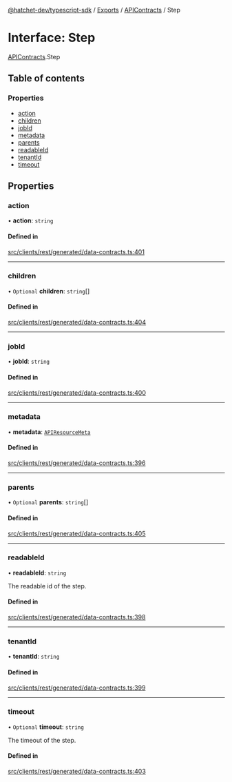 [@hatchet-dev/typescript-sdk](../README.md) / [Exports](../modules.md) / [APIContracts](../modules/APIContracts.md) / Step

# Interface: Step

[APIContracts](../modules/APIContracts.md).Step

## Table of contents

### Properties

- [action](APIContracts.Step.md#action)
- [children](APIContracts.Step.md#children)
- [jobId](APIContracts.Step.md#jobid)
- [metadata](APIContracts.Step.md#metadata)
- [parents](APIContracts.Step.md#parents)
- [readableId](APIContracts.Step.md#readableid)
- [tenantId](APIContracts.Step.md#tenantid)
- [timeout](APIContracts.Step.md#timeout)

## Properties

### action

• **action**: `string`

#### Defined in

[src/clients/rest/generated/data-contracts.ts:401](https://github.com/hatchet-dev/hatchet/blob/af21f67/typescript-sdk/src/clients/rest/generated/data-contracts.ts#L401)

___

### children

• `Optional` **children**: `string`[]

#### Defined in

[src/clients/rest/generated/data-contracts.ts:404](https://github.com/hatchet-dev/hatchet/blob/af21f67/typescript-sdk/src/clients/rest/generated/data-contracts.ts#L404)

___

### jobId

• **jobId**: `string`

#### Defined in

[src/clients/rest/generated/data-contracts.ts:400](https://github.com/hatchet-dev/hatchet/blob/af21f67/typescript-sdk/src/clients/rest/generated/data-contracts.ts#L400)

___

### metadata

• **metadata**: [`APIResourceMeta`](APIContracts.APIResourceMeta.md)

#### Defined in

[src/clients/rest/generated/data-contracts.ts:396](https://github.com/hatchet-dev/hatchet/blob/af21f67/typescript-sdk/src/clients/rest/generated/data-contracts.ts#L396)

___

### parents

• `Optional` **parents**: `string`[]

#### Defined in

[src/clients/rest/generated/data-contracts.ts:405](https://github.com/hatchet-dev/hatchet/blob/af21f67/typescript-sdk/src/clients/rest/generated/data-contracts.ts#L405)

___

### readableId

• **readableId**: `string`

The readable id of the step.

#### Defined in

[src/clients/rest/generated/data-contracts.ts:398](https://github.com/hatchet-dev/hatchet/blob/af21f67/typescript-sdk/src/clients/rest/generated/data-contracts.ts#L398)

___

### tenantId

• **tenantId**: `string`

#### Defined in

[src/clients/rest/generated/data-contracts.ts:399](https://github.com/hatchet-dev/hatchet/blob/af21f67/typescript-sdk/src/clients/rest/generated/data-contracts.ts#L399)

___

### timeout

• `Optional` **timeout**: `string`

The timeout of the step.

#### Defined in

[src/clients/rest/generated/data-contracts.ts:403](https://github.com/hatchet-dev/hatchet/blob/af21f67/typescript-sdk/src/clients/rest/generated/data-contracts.ts#L403)

